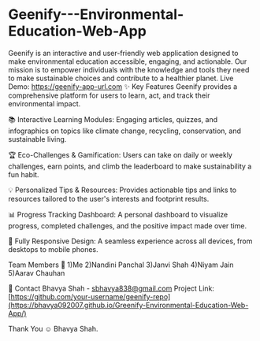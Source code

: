 # Geenify---Environmental-Education-Web-App
Geenify is an interactive and user-friendly web application designed to make environmental education accessible, engaging, and actionable. Our mission is to empower individuals with the knowledge and tools they need to make sustainable choices and contribute to a healthier planet.  Live Demo: https://geenify-app-url.com
✨ Key Features
Geenify provides a comprehensive platform for users to learn, act, and track their environmental impact.

📚 Interactive Learning Modules: Engaging articles, quizzes, and infographics on topics like climate change, recycling, conservation, and sustainable living.

🏆 Eco-Challenges & Gamification: Users can take on daily or weekly challenges, earn points, and climb the leaderboard to make sustainability a fun habit.

💡 Personalized Tips & Resources: Provides actionable tips and links to resources tailored to the user's interests and footprint results.

📊 Progress Tracking Dashboard: A personal dashboard to visualize progress, completed challenges, and the positive impact made over time.

📱 Fully Responsive Design: A seamless experience across all devices, from desktops to mobile phones.

Team Members 🚀
1)Me
2)Nandini Panchal
3)Janvi Shah
4)Niyam Jain
5)Aarav Chauhan


📧 Contact
Bhavya Shah - sbhavya838@gmail.com
Project Link: [https://github.com/your-username/geenify-repo](https://bhavya092007.github.io/Greenify-Environmental-Education-Web-App/)

Thank You ☺️
Bhavya Shah.
